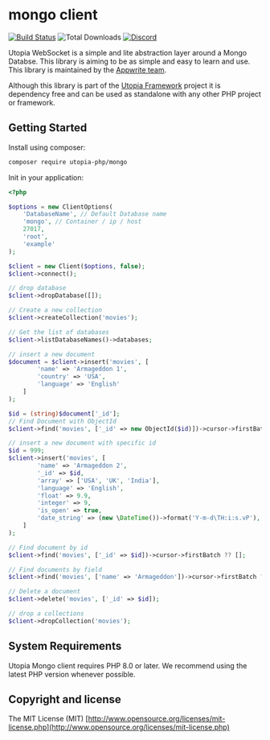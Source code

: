 # mongo client

[![Build Status](https://travis-ci.com/utopia-php/system.svg?branch=main)](https://travis-ci.com/utopia-php/mongo)
![Total Downloads](https://img.shields.io/packagist/dt/utopia-php/mongo.svg)
[![Discord](https://img.shields.io/discord/564160730845151244?label=discord)](https://appwrite.io/discord)

Utopia WebSocket is a simple and lite abstraction layer around a Mongo Databse. 
This library is aiming to be as simple and easy to learn and use. 
This library is maintained by the [Appwrite team](https://appwrite.io).

Although this library is part of the [Utopia Framework](https://github.com/utopia-php/framework) project it is dependency free and can be used as standalone with any other PHP project or framework.

## Getting Started

Install using composer:
```bash
composer require utopia-php/mongo
```

Init in your application:
```php
<?php

$options = new ClientOptions(
    'DatabaseName', // Default Database name
    'mongo', // Container / ip / host
    27017,
    'root',
    'example'
);

$client = new Client($options, false);
$client->connect();

// drop database
$client->dropDatabase([]);

// Create a new collection
$client->createCollection('movies');

// Get the list of databases
$client->listDatabaseNames()->databases;

// insert a new document
$document = $client->insert('movies', [
        'name' => 'Armageddon 1',
        'country' => 'USA',
        'language' => 'English'
    ]
);

$id = (string)$document['_id'];
// Find Document with ObjectId
$client->find('movies', ['_id' => new ObjectId($id)])->cursor->firstBatch ?? [];

// insert a new document with specific id
$id = 999;
$client->insert('movies', [
        'name' => 'Armageddon 2',
        '_id' => $id,
        'array' => ['USA', 'UK', 'India'],
        'language' => 'English',
        'float' => 9.9,
        'integer' => 9,
        'is_open' => true,
        'date_string' => (new \DateTime())->format('Y-m-d\TH:i:s.vP'),
    ]
);

// Find document by id
$client->find('movies', ['_id' => $id])->cursor->firstBatch ?? [];

// Find documents by field
$client->find('movies', ['name' => 'Armageddon'])->cursor->firstBatch ?? [];

// Delete a document
$client->delete('movies', ['_id' => $id]);

// drop a collections
$client->dropCollection('movies');

```

## System Requirements

Utopia Mongo client requires PHP 8.0 or later. We recommend using the latest PHP version whenever possible.

## Copyright and license

The MIT License (MIT) [http://www.opensource.org/licenses/mit-license.php](http://www.opensource.org/licenses/mit-license.php)